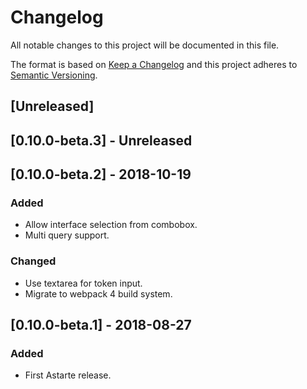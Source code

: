 # Changelog
All notable changes to this project will be documented in this file.

The format is based on [Keep a Changelog](http://keepachangelog.com/en/1.0.0/)
and this project adheres to [Semantic Versioning](http://semver.org/spec/v2.0.0.html).

## [Unreleased]

## [0.10.0-beta.3] - Unreleased

## [0.10.0-beta.2] - 2018-10-19
### Added
- Allow interface selection from combobox.
- Multi query support.

### Changed
- Use textarea for token input.
- Migrate to webpack 4 build system.

## [0.10.0-beta.1] - 2018-08-27
### Added
- First Astarte release.
